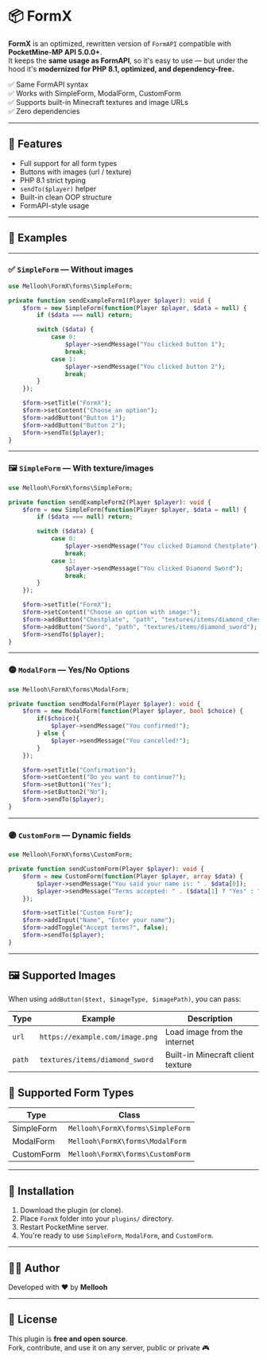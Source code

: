 # 📦 FormX

**FormX** is an optimized, rewritten version of `FormAPI` compatible with **PocketMine-MP API 5.0.0+**.  
It keeps the **same usage as FormAPI**, so it's easy to use — but under the hood it's **modernized for PHP 8.1, optimized, and dependency-free.**

✅ Same FormAPI syntax  
✅ Works with SimpleForm, ModalForm, CustomForm  
✅ Supports built-in Minecraft textures and image URLs  
✅ Zero dependencies  

---

## 🚀 Features

- Full support for all form types
- Buttons with images (url / texture)
- PHP 8.1 strict typing
- `sendTo($player)` helper
- Built-in clean OOP structure
- FormAPI-style usage

---

## 🍭 Examples

---

### ✅ `SimpleForm` — Without images

```php
use Mellooh\FormX\forms\SimpleForm;

private function sendExampleForm1(Player $player): void {
    $form = new SimpleForm(function(Player $player, $data = null) {
        if ($data === null) return;

        switch ($data) {
            case 0:
                $player->sendMessage("You clicked button 1");
                break;
            case 1:
                $player->sendMessage("You clicked button 2");
                break;
        }
    });

    $form->setTitle("FormX");
    $form->setContent("Choose an option");
    $form->addButton("Button 1");
    $form->addButton("Button 2");
    $form->sendTo($player);
}
```

---

### 🖼️ `SimpleForm` — With texture/images

```php
use Mellooh\FormX\forms\SimpleForm;

private function sendExampleForm2(Player $player): void {
    $form = new SimpleForm(function(Player $player, $data = null) {
        if ($data === null) return;

        switch ($data) {
            case 0:
                $player->sendMessage("You clicked Diamond Chestplate");
                break;
            case 1:
                $player->sendMessage("You clicked Diamond Sword");
                break;
        }
    });

    $form->setTitle("FormX");
    $form->setContent("Choose an option with image:");
    $form->addButton("Chestplate", "path", "textures/items/diamond_chestplate");
    $form->addButton("Sword", "path", "textures/items/diamond_sword");
    $form->sendTo($player);
}
```

---

### 🟡 `ModalForm` — Yes/No Options

```php
use Mellooh\FormX\forms\ModalForm;

private function sendModalForm(Player $player): void {
    $form = new ModalForm(function(Player $player, bool $choice) {
        if($choice){
            $player->sendMessage("You confirmed!");
        } else {
            $player->sendMessage("You cancelled!");
        }
    });

    $form->setTitle("Confirmation");
    $form->setContent("Do you want to continue?");
    $form->setButton1("Yes");
    $form->setButton2("No");
    $form->sendTo($player);
}
```

---

### 🟣 `CustomForm` — Dynamic fields

```php
use Mellooh\FormX\forms\CustomForm;

private function sendCustomForm(Player $player): void {
    $form = new CustomForm(function(Player $player, array $data) {
        $player->sendMessage("You said your name is: " . $data[0]);
        $player->sendMessage("Terms accepted: " . ($data[1] ? "Yes" : "No"));
    });

    $form->setTitle("Custom Form");
    $form->addInput("Name", "Enter your name");
    $form->addToggle("Accept terms?", false);
    $form->sendTo($player);
}
```

---

## 🖼 Supported Images

When using `addButton($text, $imageType, $imagePath)`, you can pass:

| Type    | Example                                     | Description                       |
|---------|---------------------------------------------|-----------------------------------|
| `url`   | `https://example.com/image.png`             | Load image from the internet      |
| `path`  | `textures/items/diamond_sword`              | Built-in Minecraft client texture |


## 🧪 Supported Form Types

| Type         | Class                              |
|--------------|-------------------------------------|
| SimpleForm   | `Mellooh\FormX\forms\SimpleForm`    |
| ModalForm    | `Mellooh\FormX\forms\ModalForm`     |
| CustomForm   | `Mellooh\FormX\forms\CustomForm`    |

---

## 🧰 Installation

1. Download the plugin (or clone).
2. Place `FormX` folder into your `plugins/` directory.
3. Restart PocketMine server.
4. You're ready to use `SimpleForm`, `ModalForm`, and `CustomForm`.

---

## 👨‍💻 Author

Developed with ❤️ by **Mellooh**  

---

## 🪪 License

This plugin is **free and open source**.  
Fork, contribute, and use it on any server, public or private 🎮
